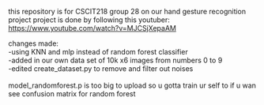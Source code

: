this repository is for CSCIT218 group 28 on our hand gesture recognition project
project is done by following this youtuber: https://www.youtube.com/watch?v=MJCSjXepaAM

changes made:
<br>  -using KNN and mlp instead of random forest classifier
  <br>-added in our own data set of 10k x6 images from numbers 0 to 9
  <br>-edited create_dataset.py to remove and filter out noises
  <br><br>model_randomforest.p is too big to upload so u gotta train ur self to if u wan see confusion matrix for random forest
  

